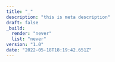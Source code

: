 ```yaml
---
title: "_"
description: "this is meta description"
draft: false
_build:
  render: "never"
  list: "never"
version: "1.0"
date: "2022-05-18T18:19:42.651Z"
---
```


<!-- { { < faq "Will updates also be free?" > } }
Lorem, [link](https://examplesite.com) _ipsum_ dolor sit amet consectetur adipisicing elit. Cumque praesentium nisi officiis maiores quia sapiente totam omnis vel sequi corporis ipsa incidunt reprehenderit recusandae maxime perspiciatis iste placeat architecto, mollitia delectus ut ab quibusdam. Magnam cumque numquam tempore reprehenderit illo, unde cum omnis vel sed temporibus. mollitia delectus ut ab quibusdam. Magnam cumque numquam tempore reprehenderit illo, unde cum omnis vel sed temporibus. mollitia delectus ut ab quibusdam. Magnam cumque numquam tempore reprehenderit illo, unde cum omnis vel sed temporibus.
{ { < / faq > } } -->
